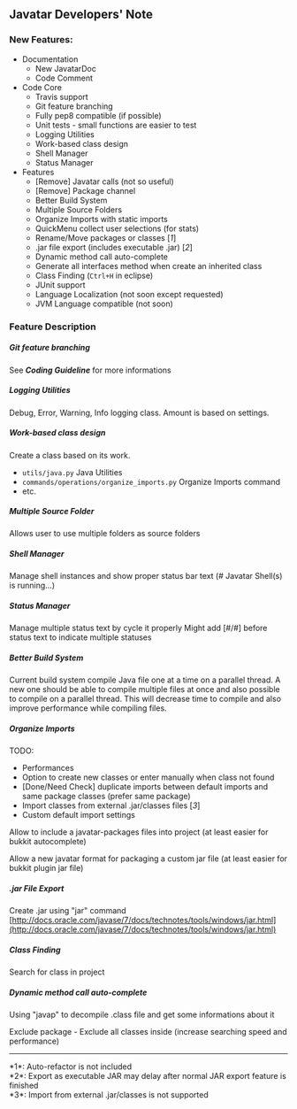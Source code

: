 ## Javatar Developers' Note

### New Features:
- Documentation
  - New JavatarDoc
  - Code Comment
- Code Core
  - Travis support
  - Git feature branching
  - Fully pep8 compatible (if possible)
  - Unit tests - small functions are easier to test
  - Logging Utilities
  - Work-based class design
  - Shell Manager
  - Status Manager
- Features
  - [Remove] Javatar calls (not so useful)
  - [Remove] Package channel
  - Better Build System
  - Multiple Source Folders
  - Organize Imports with static imports
  - QuickMenu collect user selections (for stats)
  - Rename/Move packages or classes [*1*]
  - .jar file export (includes executable .jar) [*2*]
  - Dynamic method call auto-complete
  - Generate all interfaces method when create an inherited class
  - Class Finding (`Ctrl+H` in eclipse)
  - JUnit support
  - Language Localization (not soon except requested)
  - JVM Language compatible (not soon)

### Feature Description
##### Git feature branching
See ***Coding Guideline*** for more informations

##### Logging Utilities
Debug, Error, Warning, Info logging class. Amount is based on settings.

##### Work-based class design
Create a class based on its work.

- `utils/java.py` Java Utilities
- `commands/operations/organize_imports.py` Organize Imports command
- etc.

##### Multiple Source Folder
Allows user to use multiple folders as source folders

##### Shell Manager
Manage shell instances and show proper status bar text (# Javatar Shell(s) is running...)

##### Status Manager
Manage multiple status text by cycle it properly
Might add [#/#] before status text to indicate multiple statuses

##### Better Build System
Current build system compile Java file one at a time on a parallel thread. A new one should be able to compile multiple files at once and also possible to compile on a parallel thread. This will decrease time to compile and also improve performance while compiling files.

##### Organize Imports
TODO:

- Performances
- Option to create new classes or enter manually when class not found
- [Done/Need Check] duplicate imports between default imports and same package classes (prefer same package)
- Import classes from external .jar/classes files [*3*]
- Custom default import settings

Allow to include a javatar-packages files into project (at least easier for bukkit autocomplete)

Allow a new javatar format for packaging a custom jar file (at least easier for bukkit plugin jar file)

##### .jar File Export
Create .jar using "jar" command
[http://docs.oracle.com/javase/7/docs/technotes/tools/windows/jar.html](http://docs.oracle.com/javase/7/docs/technotes/tools/windows/jar.html)

##### Class Finding
Search for class in project

##### Dynamic method call auto-complete
Using "javap" to decompile .class file and get some informations about it

Exclude package - Exclude all classes inside (increase searching speed and performance)

<hr>
*1*: Auto-refactor is not included<br>
*2*: Export as executable JAR may delay after normal JAR export feature is finished<br>
*3*: Import from external .jar/classes is not supported

